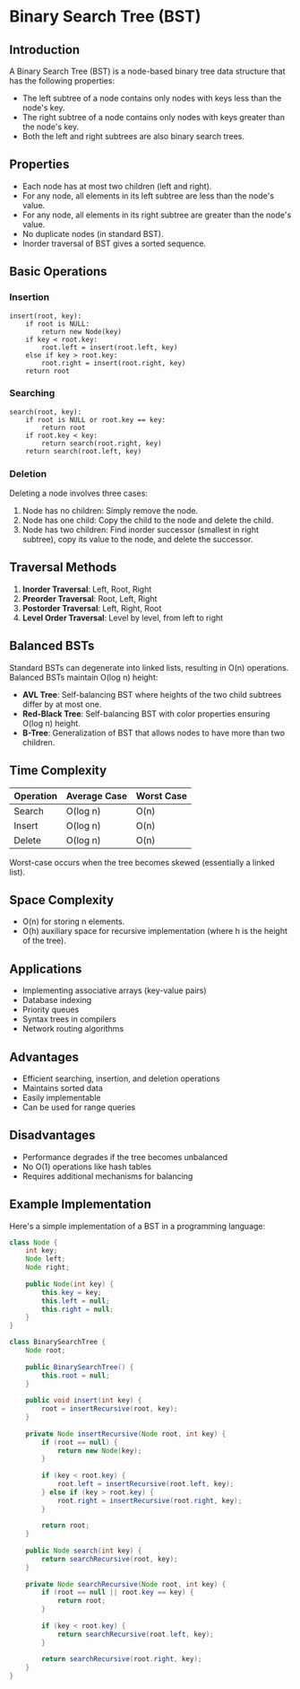# Binary Search Tree (BST)

## Introduction
A Binary Search Tree (BST) is a node-based binary tree data structure that has the following properties:
- The left subtree of a node contains only nodes with keys less than the node's key.
- The right subtree of a node contains only nodes with keys greater than the node's key.
- Both the left and right subtrees are also binary search trees.

## Properties

- Each node has at most two children (left and right).
- For any node, all elements in its left subtree are less than the node's value.
- For any node, all elements in its right subtree are greater than the node's value.
- No duplicate nodes (in standard BST).
- Inorder traversal of BST gives a sorted sequence.

## Basic Operations

### Insertion
```
insert(root, key):
    if root is NULL:
        return new Node(key)
    if key < root.key:
        root.left = insert(root.left, key)
    else if key > root.key:
        root.right = insert(root.right, key)
    return root
```

### Searching
```
search(root, key):
    if root is NULL or root.key == key:
        return root
    if root.key < key:
        return search(root.right, key)
    return search(root.left, key)
```

### Deletion
Deleting a node involves three cases:
1. Node has no children: Simply remove the node.
2. Node has one child: Copy the child to the node and delete the child.
3. Node has two children: Find inorder successor (smallest in right subtree), copy its value to the node, and delete the successor.

## Traversal Methods

1. **Inorder Traversal**: Left, Root, Right
2. **Preorder Traversal**: Root, Left, Right
3. **Postorder Traversal**: Left, Right, Root
4. **Level Order Traversal**: Level by level, from left to right

## Balanced BSTs

Standard BSTs can degenerate into linked lists, resulting in O(n) operations. Balanced BSTs maintain O(log n) height:

- **AVL Tree**: Self-balancing BST where heights of the two child subtrees differ by at most one.
- **Red-Black Tree**: Self-balancing BST with color properties ensuring O(log n) height.
- **B-Tree**: Generalization of BST that allows nodes to have more than two children.

## Time Complexity

| Operation | Average Case | Worst Case |
|-----------|--------------|------------|
| Search    | O(log n)     | O(n)       |
| Insert    | O(log n)     | O(n)       |
| Delete    | O(log n)     | O(n)       |

Worst-case occurs when the tree becomes skewed (essentially a linked list).

## Space Complexity

- O(n) for storing n elements.
- O(h) auxiliary space for recursive implementation (where h is the height of the tree).

## Applications

- Implementing associative arrays (key-value pairs)
- Database indexing
- Priority queues
- Syntax trees in compilers
- Network routing algorithms

## Advantages

- Efficient searching, insertion, and deletion operations
- Maintains sorted data
- Easily implementable
- Can be used for range queries

## Disadvantages

- Performance degrades if the tree becomes unbalanced
- No O(1) operations like hash tables
- Requires additional mechanisms for balancing

## Example Implementation

Here's a simple implementation of a BST in a programming language:


```java
class Node {
    int key;
    Node left;
    Node right;
    
    public Node(int key) {
        this.key = key;
        this.left = null;
        this.right = null;
    }
}

class BinarySearchTree {
    Node root;
    
    public BinarySearchTree() {
        this.root = null;
    }
    
    public void insert(int key) {
        root = insertRecursive(root, key);
    }
    
    private Node insertRecursive(Node root, int key) {
        if (root == null) {
            return new Node(key);
        }
        
        if (key < root.key) {
            root.left = insertRecursive(root.left, key);
        } else if (key > root.key) {
            root.right = insertRecursive(root.right, key);
        }
        
        return root;
    }
    
    public Node search(int key) {
        return searchRecursive(root, key);
    }
    
    private Node searchRecursive(Node root, int key) {
        if (root == null || root.key == key) {
            return root;
        }
        
        if (key < root.key) {
            return searchRecursive(root.left, key);
        }
        
        return searchRecursive(root.right, key);
    }
}
```
